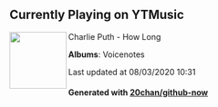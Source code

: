 ## Currently Playing on YTMusic

[<img align="left" width="100" src="https://lh3.googleusercontent.com/XLVJNg0MlKj6ttdVgDHHriwB9d5NqunPC9sV7Q-Z-Z-N_v9299Crl78qfVV2rV4db2Cwd64Vjbg-y9XV">](https://music.youtube.com/channel/UCQ-ygxSFSlq-O2zGnXxELXQ)

Charlie Puth - How Long

**Albums**: Voicenotes

Last updated at 08/03/2020 10:31

#### Generated with [20chan/github-now](https://github.com/20chan/github-now)


<!--
**20chan/20chan** is a ✨ _special_ ✨ repository because its `README.md` (this file) appears on your GitHub profile.

Here are some ideas to get you started:

- 🔭 I’m currently working on ...
- 🌱 I’m currently learning ...
- 👯 I’m looking to collaborate on ...
- 🤔 I’m looking for help with ...
- 💬 Ask me about ...
- 📫 How to reach me: ...
- 😄 Pronouns: ...
- ⚡ Fun fact: ...
-->
